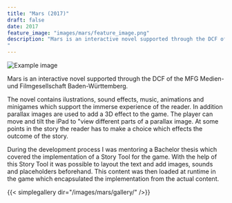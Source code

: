 ```yaml
---
title: "Mars (2017)"
draft: false
date: 2017
feature_image: "images/mars/feature_image.png"
description: "Mars is an interactive novel supported through the DCF of the MFG Medien- und Filmgesellschaft Baden-Württemberg.
"
---
```

![Example image](/images/mars/GameInfo.png )

Mars is an interactive novel supported through the DCF of the MFG Medien- und Filmgesellschaft Baden-Württemberg.

The novel contains ilustrations, sound effects, music, animations and minigames which support the immerse experience of the reader. In addition parallax images are used to add a 3D effect to the game. The player can move and tilt the iPad to "view different parts of a parallax image. At some points in the story the reader has to make a choice which effects the outcome of the story.

During the development process I was mentoring a Bachelor thesis which covered the implementation of a Story Tool for the game. With the help of this Story Tool it was possible to layout the text and add images, sounds and placeholders beforehand. This content was then loaded at runtime in the game which encapsulated the implementation from the actual content.

{{< simplegallery dir="/images/mars/gallery/" />}}